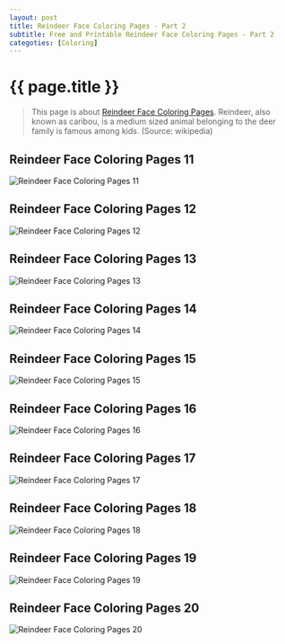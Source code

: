 ```yaml
---
layout: post
title: Reindeer Face Coloring Pages - Part 2
subtitle: Free and Printable Reindeer Face Coloring Pages - Part 2
categoties: [Coloring]
---
```

{{ page.title }}
================
> This page is about [Reindeer Face Coloring Pages](https://hoanghabelle.github.io/). Reindeer, also known as caribou, is a medium sized animal belonging to the deer family is famous among kids. (Source: wikipedia)

## Reindeer Face Coloring Pages 11
![Reindeer Face Coloring Pages 11](https://hoanghabelle.github.io/img/Reindeer-Face-Coloring-Pages%20(11).jpg "Reindeer Face Coloring Pages 11")

## Reindeer Face Coloring Pages 12
![Reindeer Face Coloring Pages 12](https://hoanghabelle.github.io/img/Reindeer-Face-Coloring-Pages%20(12).jpg "Reindeer Face Coloring Pages 12")

## Reindeer Face Coloring Pages 13
![Reindeer Face Coloring Pages 13](https://hoanghabelle.github.io/img/Reindeer-Face-Coloring-Pages%20(13).jpg "Reindeer Face Coloring Pages 13")

## Reindeer Face Coloring Pages 14
![Reindeer Face Coloring Pages 14](https://hoanghabelle.github.io/img/Reindeer-Face-Coloring-Pages%20(14).jpg "Reindeer Face Coloring Pages 14")

<script async src="//pagead2.googlesyndication.com/pagead/js/adsbygoogle.js"></script><ins class="adsbygoogle" style="display:block" data-ad-format="fluid" data-ad-layout-key="-8i+1w-dq+e9+ft" data-ad-client="ca-pub-6753140515841889" data-ad-slot="6190446671"></ins> <script> (adsbygoogle = window.adsbygoogle || []).push({}); </script>

## Reindeer Face Coloring Pages 15
![Reindeer Face Coloring Pages 15](https://hoanghabelle.github.io/img/Reindeer-Face-Coloring-Pages%20(15).jpg "Reindeer Face Coloring Pages 15")

## Reindeer Face Coloring Pages 16
![Reindeer Face Coloring Pages 16](https://hoanghabelle.github.io/img/Reindeer-Face-Coloring-Pages%20(16).jpg "Reindeer Face Coloring Pages 16")

## Reindeer Face Coloring Pages 17
![Reindeer Face Coloring Pages 17](https://hoanghabelle.github.io/img/Reindeer-Face-Coloring-Pages%20(17).jpg "Reindeer Face Coloring Pages 17")

## Reindeer Face Coloring Pages 18
![Reindeer Face Coloring Pages 18](https://hoanghabelle.github.io/img/Reindeer-Face-Coloring-Pages%20(18).jpg "Reindeer Face Coloring Pages 18")

<script async src="//pagead2.googlesyndication.com/pagead/js/adsbygoogle.js"></script><ins class="adsbygoogle" style="display:block" data-ad-format="fluid" data-ad-layout-key="-8i+1w-dq+e9+ft" data-ad-client="ca-pub-6753140515841889" data-ad-slot="6190446671"></ins> <script> (adsbygoogle = window.adsbygoogle || []).push({}); </script>

## Reindeer Face Coloring Pages 19
![Reindeer Face Coloring Pages 19](https://hoanghabelle.github.io/img/Reindeer-Face-Coloring-Pages%20(19).jpg "Reindeer Face Coloring Pages 19")

## Reindeer Face Coloring Pages 20
![Reindeer Face Coloring Pages 20](https://hoanghabelle.github.io/img/Reindeer-Face-Coloring-Pages%20(20).jpg "Reindeer Face Coloring Pages 20")

